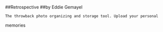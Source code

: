 ##Retrospective
##by Eddie Gemayel

	The throwback photo organizing and storage tool. Upload your personal
memories 
